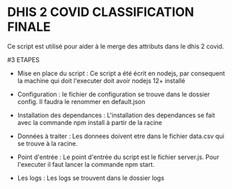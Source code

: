 # DHIS 2 COVID CLASSIFICATION FINALE

Ce script est utilisé pour aider à le merge des attributs dans le dhis 2 covid.

#3 ETAPES

* Mise en place du script :
Ce script a été écrit en nodejs, par consequent la machine qui doit l'executer doit avoir nodejs 12+ installé

* Configuration : 
le fichier de configuration se trouve dans le dossier config. Il faudra le renommer en default.json

* Installation des dependances : 
L'installation des dependances se fait avec la commande npm install à partir de la racine 

* Données à traiter : 
Les donnees doivent etre dans le fichier data.csv qui se trouve à la racine. 

* Point d'entrée : 
Le point d'entrée du script est le fichier server.js. Pour l'executer il faut lancer la commande npm start.

* Les logs :
Les logs se trouvent dans le dossier logs


